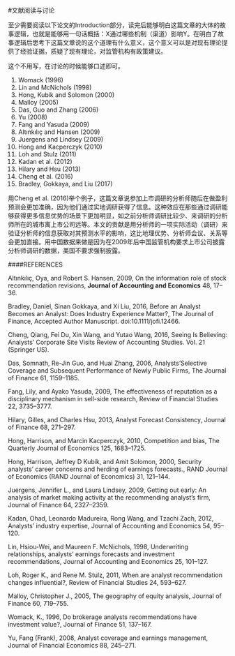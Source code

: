 #文献阅读与讨论

至少需要阅读以下论文的Introduction部分，读完后能够明白这篇文章的大体的故事逻辑，也就是能够用一句话概括：X通过哪些机制（渠道）影响Y。在明白了故事逻辑后思考下这篇文章说的这个道理有什么意义，这个意义可以是对现有理论提供了经验证据，质疑了现有理论，对监管机构有政策建议。

这个不用写，在讨论的时候能够口述即可。

1. Womack (1996)
2. Lin and McNichols (1998)
3. Hong, Kubik and Solomon (2000)
4. Malloy (2005)
5. Das, Guo and Zhang (2006) 
6. Yu (2008)
7. Fang and Yasuda (2009)
8. Altınkılıç and Hansen (2009) 
9. Juergens and Lindsey (2009)
10. Hong and Kacperczyk (2010) 
11. Loh and Stulz (2011)
12. Kadan et al. (2012)
13. Hilary and Hsu (2013) 
14. Cheng et al. (2016)
15. Bradley, Gokkaya, and Liu (2017)

用Cheng et al. (2016)举个例子，这篇文章说参加上市调研的分析师随后在做盈利预测会更加准确，因为他们通过实地调研获得了信息。这种效应在那些通过调研能够获得更多信息优势的场景下更加明显，如之前分析师调研比较少、来调研的分析师所在的城市离上市公司远等。本文的贡献是用分析师的一项实际活动（调研）来验证分析师的信息获取对其预测水平的影响，这比地理优势、分析师会议、关系等会更加直接。用中国数据来做是因为在2009年后中国监管机构要求上市公司披露分析师调研的数据，美国不要求强制披露。


####REFERENCES


Altınkılıç, Oya, and Robert S. Hansen, 2009, On the information role of stock recommendation revisions, __Journal of   Accounting and Economics__ 48, 17–36.

Bradley, Daniel, Sinan Gokkaya, and Xi Liu, 2016, Before an Analyst Becomes an Analyst: Does Industry Experience Matter?, The Journal of Finance, Accepted Author Manuscript. doi:10.1111/jofi.12466.

Cheng, Qiang, Fei Du, Xin Wang, and Yutao Wang, 2016, Seeing Is Believing: Analysts’ Corporate Site Visits Review of Accounting Studies. Vol. 21 (Springer US).

Das, Somnath, Re-Jin Guo, and Huai Zhang, 2006, Analysts’Selective Coverage and Subsequent Performance of Newly Public Firms, The Journal of Finance 61, 1159–1185.

Fang, Lily, and Ayako Yasuda, 2009, The effectiveness of reputation as a disciplinary mechanism in sell-side research, Review of Financial Studies 22, 3735–3777.

Hilary, Gilles, and Charles Hsu, 2013, Analyst Forecast Consistency, Journal of Finance 68, 271–297.

Hong, Harrison, and Marcin Kacperczyk, 2010, Competition and bias, The Quarterly Journal of Economics 125, 1683–1725.

Hong, Harrison, Jeffrey D Kubik, and Amit Solomon, 2000, Security analysts’ career concerns and herding of earnings forecasts., RAND Journal of Economics (RAND Journal of Economics) 31, 121–144.

Juergens, Jennifer L., and Laura Lindsey, 2009, Getting out early: An analysis of market making activity at the recommending analyst’s firm, Journal of Finance 64, 2327–2359.

Kadan, Ohad, Leonardo Madureira, Rong Wang, and Tzachi Zach, 2012, Analysts’ industry expertise, Journal of Accounting and Economics 54, 95–120.

Lin, Hsiou-Wei, and Maureen F. McNichols, 1998, Underwriting relationships, analysts’ earnings forecasts and investment recommendations, Journal of Accounting and Economics 25, 101–127.

Loh, Roger K., and Rene M. Stulz, 2011, When are analyst recommendation changes influential?, Review of Financial Studies 24, 593–627.

Malloy, Christopher J., 2005, The geography of equity analysis, Journal of Finance 60, 719–755.

Womack, K., 1996, Do brokerage analysts recommendations have investment value?, Journal of Finance 51, 137–167.

Yu, Fang (Frank), 2008, Analyst coverage and earnings management, Journal of Financial Economics 88, 245–271.


